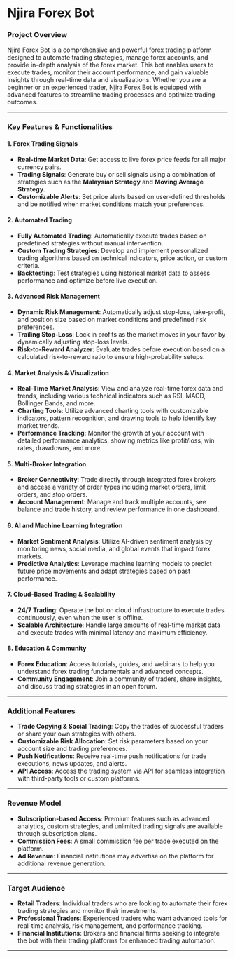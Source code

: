 # **Njira Forex Bot**

### **Project Overview**
Njira Forex Bot is a comprehensive and powerful forex trading platform designed to automate trading strategies, manage forex accounts, and provide in-depth analysis of the forex market. This bot enables users to execute trades, monitor their account performance, and gain valuable insights through real-time data and visualizations. Whether you are a beginner or an experienced trader, Njira Forex Bot is equipped with advanced features to streamline trading processes and optimize trading outcomes.

---

### **Key Features & Functionalities**

#### **1. Forex Trading Signals**
   - **Real-time Market Data**: Get access to live forex price feeds for all major currency pairs.
   - **Trading Signals**: Generate buy or sell signals using a combination of strategies such as the **Malaysian Strategy** and **Moving Average Strategy**.
   - **Customizable Alerts**: Set price alerts based on user-defined thresholds and be notified when market conditions match your preferences.

#### **2. Automated Trading**
   - **Fully Automated Trading**: Automatically execute trades based on predefined strategies without manual intervention.
   - **Custom Trading Strategies**: Develop and implement personalized trading algorithms based on technical indicators, price action, or custom criteria.
   - **Backtesting**: Test strategies using historical market data to assess performance and optimize before live execution.

#### **3. Advanced Risk Management**
   - **Dynamic Risk Management**: Automatically adjust stop-loss, take-profit, and position size based on market conditions and predefined risk preferences.
   - **Trailing Stop-Loss**: Lock in profits as the market moves in your favor by dynamically adjusting stop-loss levels.
   - **Risk-to-Reward Analyzer**: Evaluate trades before execution based on a calculated risk-to-reward ratio to ensure high-probability setups.

#### **4. Market Analysis & Visualization**
   - **Real-Time Market Analysis**: View and analyze real-time forex data and trends, including various technical indicators such as RSI, MACD, Bollinger Bands, and more.
   - **Charting Tools**: Utilize advanced charting tools with customizable indicators, pattern recognition, and drawing tools to help identify key market trends.
   - **Performance Tracking**: Monitor the growth of your account with detailed performance analytics, showing metrics like profit/loss, win rates, drawdowns, and more.

#### **5. Multi-Broker Integration**
   - **Broker Connectivity**: Trade directly through integrated forex brokers and access a variety of order types including market orders, limit orders, and stop orders.
   - **Account Management**: Manage and track multiple accounts, see balance and trade history, and review performance in one dashboard.

#### **6. AI and Machine Learning Integration**
   - **Market Sentiment Analysis**: Utilize AI-driven sentiment analysis by monitoring news, social media, and global events that impact forex markets.
   - **Predictive Analytics**: Leverage machine learning models to predict future price movements and adapt strategies based on past performance.

#### **7. Cloud-Based Trading & Scalability**
   - **24/7 Trading**: Operate the bot on cloud infrastructure to execute trades continuously, even when the user is offline.
   - **Scalable Architecture**: Handle large amounts of real-time market data and execute trades with minimal latency and maximum efficiency.

#### **8. Education & Community**
   - **Forex Education**: Access tutorials, guides, and webinars to help you understand forex trading fundamentals and advanced concepts.
   - **Community Engagement**: Join a community of traders, share insights, and discuss trading strategies in an open forum.

---

### **Additional Features**
- **Trade Copying & Social Trading**: Copy the trades of successful traders or share your own strategies with others.
- **Customizable Risk Allocation**: Set risk parameters based on your account size and trading preferences.
- **Push Notifications**: Receive real-time push notifications for trade executions, news updates, and alerts.
- **API Access**: Access the trading system via API for seamless integration with third-party tools or custom platforms.

---

### **Revenue Model**
   - **Subscription-based Access**: Premium features such as advanced analytics, custom strategies, and unlimited trading signals are available through subscription plans.
   - **Commission Fees**: A small commission fee per trade executed on the platform.
   - **Ad Revenue**: Financial institutions may advertise on the platform for additional revenue generation.

---

### **Target Audience**
- **Retail Traders**: Individual traders who are looking to automate their forex trading strategies and monitor their investments.
- **Professional Traders**: Experienced traders who want advanced tools for real-time analysis, risk management, and performance tracking.
- **Financial Institutions**: Brokers and financial firms seeking to integrate the bot with their trading platforms for enhanced trading automation.

---
